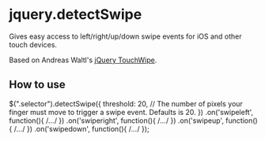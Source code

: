 jquery.detectSwipe
==================

Gives easy access to left/right/up/down swipe events for iOS and other touch devices.

Based on Andreas Waltl's [jQuery TouchWipe](http://www.netcu.de/jquery-touchwipe-iphone-ipad-library).

How to use
----------

  $(".selector").detectSwipe({
    threshold:  20, // The number of pixels your finger must move to trigger a swipe event.  Defaults is 20.
  })
  .on('swipeleft',  function(){ /*...*/ })
  .on('swiperight', function(){ /*...*/ })
  .on('swipeup',    function(){ /*...*/ })
  .on('swipedown',  function(){ /*...*/ });
